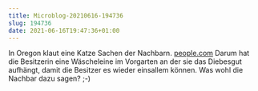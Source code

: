 ```yaml
---
title: Microblog-20210616-194736
slug: 194736
date: 2021-06-16T19:47:36+01:00
---
```


In Oregon klaut eine Katze Sachen der Nachbarn. [people.com](https://people.com/pets/oregon-woman-puts-up-sign-about-cat-thief/) Darum hat die Besitzerin  eine Wäscheleine im Vorgarten an der sie das Diebesgut aufhängt, damit die Besitzer es wieder einsallem können. Was wohl die Nachbar dazu sagen? ;-)